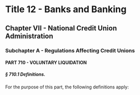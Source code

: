 
# Title 12 - Banks and Banking
## Chapter VII - National Credit Union Administration
### Subchapter A - Regulations Affecting Credit Unions
#### PART 710 - VOLUNTARY LIQUIDATION
##### § 710.1 Definitions.

For the purpose of this part, the following definitions apply:
